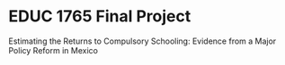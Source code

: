# EDUC 1765 Final Project

Estimating the Returns to Compulsory Schooling: Evidence from a Major Policy Reform in Mexico
